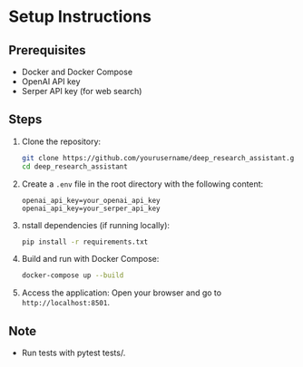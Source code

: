 # Setup Instructions

## Prerequisites
- Docker and Docker Compose
- OpenAI API key
- Serper API key (for web search)

## Steps
1. Clone the repository:
   ```bash
   git clone https://github.com/yourusername/deep_research_assistant.git
   cd deep_research_assistant
   ```
2. Create a `.env` file in the root directory with the following content:
   ```env
   openai_api_key=your_openai_api_key
   openai_api_key=your_serper_api_key
   ```
3. nstall dependencies (if running locally):
   ```bash
   pip install -r requirements.txt
   ```
4. Build and run with Docker Compose:
    ```bash
    docker-compose up --build
    ```
5. Access the application:
   Open your browser and go to `http://localhost:8501`.
## Note 
* Run tests with pytest tests/.
